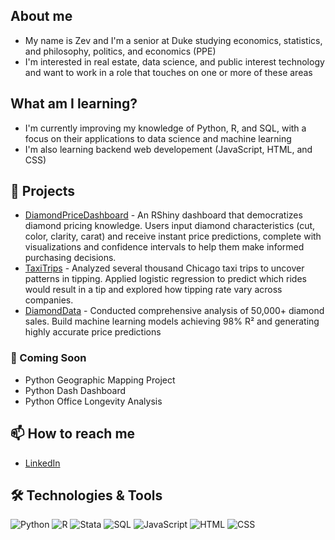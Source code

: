 ## About me
- My name is Zev and I'm a senior at Duke studying economics, statistics, and philosophy, politics, and economics (PPE)
- I'm interested in real estate, data science, and public interest technology and want to work in a role that touches on one or more of these areas

## What am I learning?
- I'm currently improving my knowledge of Python, R, and SQL, with a focus on their applications to data science and machine learning
- I'm also learning backend web developement (JavaScript, HTML, and CSS)

## 🚀 Projects
- [DiamondPriceDashboard](https://github.com/zev-vz/DiamondPriceDashboard) - An RShiny dashboard that democratizes diamond pricing knowledge. Users input diamond characteristics (cut, color, clarity, carat) and receive instant price predictions, complete with visualizations and confidence intervals to help them make informed purchasing decisions.
- [TaxiTrips](https://github.com/zev-vz/TaxiTrips) - Analyzed several thousand Chicago taxi trips to uncover patterns in tipping. Applied logistic regression to predict which rides would result in a tip and explored how tipping rate vary across companies.
- [DiamondData](https://github.com/zev-vz/DiamondDate) - Conducted comprehensive analysis of 50,000+ diamond sales. Build machine learning models achieving 98% R² and generating highly accurate price predictions


### 🔄 Coming Soon
- Python Geographic Mapping Project
- Python Dash Dashboard
- Python Office Longevity Analysis

## 📫 How to reach me
- [LinkedIn](https://www.linkedin.com/in/zevvanzanten/)
  
## 🛠️ Technologies & Tools
![Python](https://img.shields.io/badge/-Python-black?style=flat-square&logo=python)
![R](https://img.shields.io/badge/-R-black?style=flat-square&logo=r)
![Stata](https://img.shields.io/badge/-Stata-black?style=flat-square&logo=stata)
![SQL](https://img.shields.io/badge/-SQL-black?style=flat-square&logo=sql)
![JavaScript](https://img.shields.io/badge/-JavaScript-black?style=flat-square&logo=javascript)
![HTML](https://img.shields.io/badge/-HTML-black?style=flat-square&logo=html5)
![CSS](https://img.shields.io/badge/-CSS-black?style=flat-square&logo=css3)
